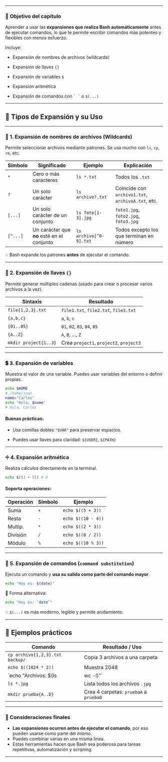 
---
### 🎯 **Objetivo del capítulo**

Aprender a usar las **expansiones que realiza Bash automáticamente** antes de ejecutar comandos, lo que te permite escribir comandos más potentes y flexibles con menos esfuerzo.

Incluye:

- Expansión de nombres de archivos (wildcards)
    
- Expansión de llaves `{}`
    
- Expansión de variables `$`
    
- Expansión aritmética
    
- Expansión de comandos con `` ` ` `` o `$(...)`
    

---

## 🔁 **Tipos de Expansión y su Uso**

---

### 🌟 1. **Expansión de nombres de archivos (Wildcards)**

Permite seleccionar archivos mediante patrones. Se usa mucho con `ls`, `cp`, `rm`, etc.

|Símbolo|Significado|Ejemplo|Explicación|
|---|---|---|---|
|`*`|Cero o más caracteres|`ls *.txt`|Todos los `.txt`|
|`?`|Un solo carácter|`ls archivo?.txt`|Coincide con `archivo1.txt`, `archivoA.txt`, etc.|
|`[...]`|Un solo carácter de un conjunto|`ls foto[1-3].jpg`|`foto1.jpg`, `foto2.jpg`, `foto3.jpg`|
|`[^...]`|Un carácter que **no** esté en el conjunto|`ls archivo[^0-9].txt`|Todos excepto los que terminan en número|

💡 Bash expande los patrones **antes** de ejecutar el comando.

---

### 🧃 2. **Expansión de llaves `{}`**

Permite generar múltiples cadenas (usado para crear o procesar varios archivos a la vez).

|Sintaxis|Resultado|
|---|---|
|`file{1,2,3}.txt`|`file1.txt`, `file2.txt`, `file3.txt`|
|`{a,b,c}`|`a`, `b`, `c`|
|`{01..05}`|`01`, `02`, `03`, `04`, `05`|
|`{A..Z}`|`A`, `B`, ..., `Z`|
|`mkdir project{1..3}`|Crea `project1`, `project2`, `project3`|

---

### 💲 3. **Expansión de variables**

Muestra el valor de una variable. Puedes usar variables del entorno o definir propias.

```bash
echo $HOME 
# /home/juan  
name="Carlos" 
echo "Hola, $name" 
# Hola, Carlos
```

#### Buenas prácticas:

- Usa comillas dobles `"$VAR"` para preservar espacios.
    
- Puedes usar llaves para claridad: `${USER}`, `${PATH}`
    

---

### ➗ 4. **Expansión aritmética**

Realiza cálculos directamente en la terminal.
```bash
echo $((3 + 5)) # 8
```
#### Soporta operaciones:

|Operación|Símbolo|Ejemplo|
|---|---|---|
|Suma|`+`|`echo $((5 + 3))`|
|Resta|`-`|`echo $((10 - 4))`|
|Multip.|`*`|`echo $((2 * 3))`|
|División|`/`|`echo $((8 / 2))`|
|Módulo|`%`|`echo $((10 % 3))`|

---

### 🔁 5. **Expansión de comandos** (`command substitution`)

Ejecuta un comando y **usa su salida como parte del comando mayor**.

```bash
echo "Hoy es: $(date)"
```

🔁 Forma alternativa:

```bash 
echo "Hoy es: `date`"
```

💡 `$(...)` es más moderno, legible y permite anidamiento.

---

## 🔎 Ejemplos prácticos

|Comando|Resultado / Uso|
|---|---|
|`cp archivo{1,2,3}.txt backup/`|Copia 3 archivos a una carpeta|
|`echo $((1024 * 2))`|Muestra 2048|
|`echo "Archivos: $(ls|wc -l)"`|
|`ls *.jpg`|Lista todos los archivos `.jpg`|
|`mkdir prueba{A..D}`|Crea 4 carpetas: `pruebaA` a `pruebaD`|

---
### 🧠 Consideraciones finales

- **Las expansiones ocurren antes de ejecutar el comando**, por eso pueden usarse como parte del mismo.
- Puedes combinar varias en una misma línea.
- Estas herramientas hacen que Bash sea poderosa para tareas repetitivas, automatización y scripting.

---
